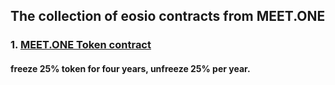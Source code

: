 ## The collection of eosio contracts from MEET.ONE


### 1. [MEET.ONE Token contract](eosiomeetone/README.md)

#### freeze 25% token for four years, unfreeze 25% per year.
